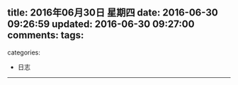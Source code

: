 title: 2016年06月30日 星期四
date: 2016-06-30 09:26:59
updated: 2016-06-30 09:27:00
comments:
tags:
- 
categories:
- 日志

---

